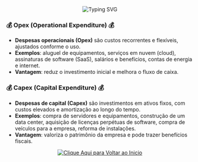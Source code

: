 <div align="center">
  <img src="https://readme-typing-svg.herokuapp.com?color=FFB6C1&size=30&center=true&vCenter=true&width=600&lines=✨+Modelos+de+Negócio+✨&repeat=true" alt="Typing SVG" />
</div>


### 💰 Opex (Operational Expenditure) 💰
- **Despesas operacionais (Opex)** são custos recorrentes e flexíveis, ajustados conforme o uso.
- **Exemplos**: aluguel de equipamentos, serviços em nuvem (cloud), assinaturas de software (SaaS), salários e benefícios, contas de energia e internet.
- **Vantagem**: reduz o investimento inicial e melhora o fluxo de caixa.

### 💰 Capex (Capital Expenditure) 💰
- **Despesas de capital (Capex)** são investimentos em ativos fixos, com custos elevados e amortização ao longo do tempo.
- **Exemplos**: compra de servidores e equipamentos, construção de um data center, aquisição de licenças perpétuas de software, compra de veículos para a empresa, reforma de instalações.
- **Vantagem**: valoriza o patrimônio da empresa e pode trazer benefícios fiscais.

<p align="center">
  <a href="https://github.com/samiramedeiros/Santander-Code-Girls-25/blob/main/Modules/Inicio.md">
    <img src="https://readme-typing-svg.herokuapp.com?color=FFB6C1&size=30&center=true&vCenter=true&width=600&lines=✨+Clique+Aqui+para+Voltar+ao+Inicio+✨&repeat=true" alt="Clique Aqui para Voltar ao Inicio" />
  </a>
</p>

